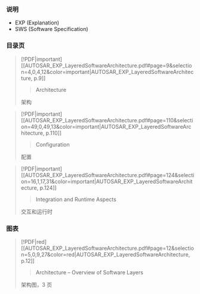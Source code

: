 ### 说明

- EXP (Explanation)
- SWS (Software Specification)

### 目录页

> [!PDF|important] [[AUTOSAR_EXP_LayeredSoftwareArchitecture.pdf#page=9&selection=4,0,4,12&color=important|AUTOSAR_EXP_LayeredSoftwareArchitecture, p.9]]
> > Architecture
> 
> 架构

> [!PDF|important] [[AUTOSAR_EXP_LayeredSoftwareArchitecture.pdf#page=110&selection=49,0,49,13&color=important|AUTOSAR_EXP_LayeredSoftwareArchitecture, p.110]]
> > Configuration
> 
> 配置

> [!PDF|important] [[AUTOSAR_EXP_LayeredSoftwareArchitecture.pdf#page=124&selection=16,1,17,31&color=important|AUTOSAR_EXP_LayeredSoftwareArchitecture, p.124]]
> > Integration and Runtime Aspects
> 
> 交互和运行时

### 图表

> [!PDF|red] [[AUTOSAR_EXP_LayeredSoftwareArchitecture.pdf#page=12&selection=5,0,9,27&color=red|AUTOSAR_EXP_LayeredSoftwareArchitecture, p.12]]
> > Architecture – Overview of Software Layers
> 
> 架构图，3 页
